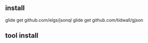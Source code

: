 ## install
glide get  github.com/elgs/jsonql
glide get  github.com/tidwall/gjson
 


## tool install 
